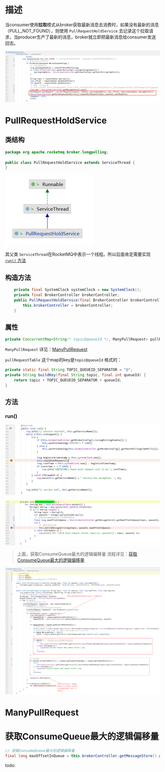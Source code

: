 # 描述

当consumer使用**拉取**模式从broker获取最新消息去消费时，如果没有最新的消息 （PULL_NOT_FOUND），则使用 `PullRequestHoldService` 去记录这个拉取请求，当producer生产了最新的消息，broker就立即把最新消息给consumer发送回去。

![image-20211209211030854](images/image-20211209211030854.png)









# PullRequestHoldService



## 类结构

```java
package org.apache.rocketmq.broker.longpolling;

public class PullRequestHoldService extends ServiceThread {
}    
```

![image-20211209211509181](images/image-20211209211509181.png)

其父类 `ServiceThread`在RocketMQ中表示一个线程。所以后面肯定需要实现 [`run()` 方法](#run())



## 构造方法

```java
    private final SystemClock systemClock = new SystemClock();
    private final BrokerController brokerController;
    public PullRequestHoldService(final BrokerController brokerController) {
        this.brokerController = brokerController;
    }
```







## 属性

```java
private ConcurrentMap<String/* topic@queueId */, ManyPullRequest> pullRequestTable = new ConcurrentHashMap<>(1024);
```

`ManyPullRequest` 详见：[ManyPullRequest](#ManyPullRequest)

`pullRequestTable` 这个map的key是`topic@queueId` 格式的：

```java
private static final String TOPIC_QUEUEID_SEPARATOR = "@";
private String buildKey(final String topic, final int queueId) {
    return topic + TOPIC_QUEUEID_SEPARATOR + queueId;
}
```







## 方法

### run()

![image-20211209211716769](images/image-20211209211716769.png)

![image-20211209213059606](images/image-20211209213059606.png)

> 上面，获取ConsumeQueue最大的逻辑偏移量 流程详见：[获取ConsumeQueue最大的逻辑偏移量](#%E8%8E%B7%E5%8F%96ConsumeQueue%E6%9C%80%E5%A4%A7%E7%9A%84%E9%80%BB%E8%BE%91%E5%81%8F%E7%A7%BB%E9%87%8F)

![image-20211209213338561](images/image-20211209213338561.png)



# ManyPullRequest













# 获取ConsumeQueue最大的逻辑偏移量

```java
// 获取ConsumeQueue最大的逻辑偏移量
final long maxOffsetInQueue = this.brokerController.getMessageStore().getMaxOffsetInQueue(topic, queueId);
```

todo:





























